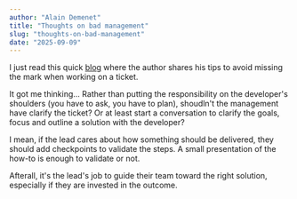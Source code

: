 ```yaml
---
author: "Alain Demenet"
title: "Thoughts on bad management"
slug: "thoughts-on-bad-management"
date: "2025-09-09"
---
```


I just read this quick [blog](https://canro91.github.io/2025/09/09/RushingToCode/) where the author shares his tips to avoid missing the mark when working on a ticket.

It got me thinking... Rather than putting the responsibility on the developer's shoulders (you have to ask, you have to plan), shoudln't the management have clarify the ticket? Or at least start a conversation to clarify the goals, focus and outline a solution with the developer?

I mean, if the lead cares about how something should be delivered, they should add checkpoints to validate the steps. A small presentation of the how-to is enough to validate or not.

Afterall, it's the lead's job to guide their team toward the right solution, especially if they are invested in the outcome.
